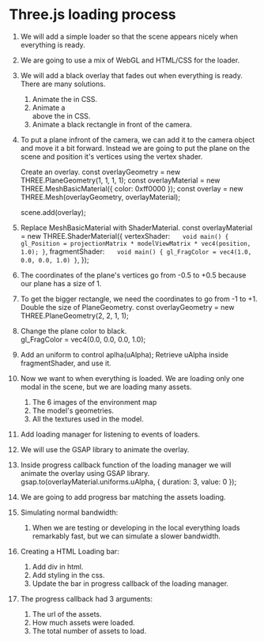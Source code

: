 # Three.js loading process

1. We will add a simple loader so that the scene appears nicely when everything is ready.
2. We are going to use a mix of WebGL and HTML/CSS for the loader.

3. We will add a black overlay that fades out when everything is ready.
   There are many solutions.

   1. Animate the <canvas> in CSS.
   2. Animate a <div> above the <canvas> in CSS.
   3. Animate a black rectangle in front of the camera.

4. To put a plane infront of the camera, we can add it to the camera object and move it a bit forward.
   Instead we are going to put the plane on the scene and position it's vertices using the vertex shader.

   Create an overlay.
   const overlayGeometry = new THREE.PlaneGeometry(1, 1, 1, 1);
   const overlayMaterial = new THREE.MeshBasicMaterial({ color: 0xff0000 });
   const overlay = new THREE.Mesh(overlayGeometry, overlayMaterial);

   scene.add(overlay);

5. Replace MeshBasicMaterial with ShaderMaterial.
   const overlayMaterial = new THREE.ShaderMaterial({
   vertexShader: `   void main()
{
    gl_Position = projectionMatrix * modelViewMatrix * vec4(position, 1.0);
}`,
   fragmentShader: `   void main()
{
    gl_FragColor = vec4(1.0, 0.0, 0.0, 1.0)
}`,
   });

6. The coordinates of the plane's vertices go from -0.5 to +0.5 because our plane has a size of 1.

7. To get the bigger rectangle, we need the coordinates to go from -1 to +1. Double the size of PlaneGeometry.
   const overlayGeometry = new THREE.PlaneGeometry(2, 2, 1, 1);

8. Change the plane color to black.  
   gl_FragColor = vec4(0.0, 0.0, 0.0, 1.0);

9. Add an uniform to control aplha(uAlpha);
   Retrieve uAlpha inside fragmentShader, and use it.

10. Now we want to when everything is loaded. We are loading only one modal in the scene, but we are loading many assets.

    1. The 6 images of the environment map
    2. The model's geometries.
    3. All the textures used in the model.

11. Add loading manager for listening to events of loaders.

12. We will use the GSAP library to animate the overlay.

13. Inside progress callback function of the loading manager we will animate the overlay using GSAP library.
    gsap.to(overlayMaterial.uniforms.uAlpha, { duration: 3, value: 0 });

14. We are going to add progress bar matching the assets loading.

15. Simulating normal bandwidth:

    1. When we are testing or developing in the local everything loads remarkably fast, but we can simulate a slower bandwidth.

16. Creating a HTML Loading bar:

    1. Add div in html.
    2. Add styling in the css.
    3. Update the bar in progress callback of the loading manager.

17. The progress callback had 3 arguments:
    1. The url of the assets.
    2. How much assets were loaded.
    3. The total number of assets to load.
